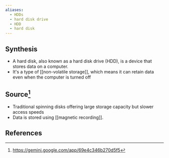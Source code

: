 ```yaml
---
aliases:
  - HDDs
  - hard disk drive
  - HDD
  - hard disk
---
```

## Synthesis
- A hard disk, also known as a hard disk drive (HDD), is a device that stores data on a computer.
- It's a type of [[non-volatile storage]], which means it can retain data even when the computer is turned off
## Source[^1]
- Traditional spinning disks offering large storage capacity but slower access speeds
- Data is stored using [[magnetic recording]].
## References

[^1]: https://gemini.google.com/app/69e4c346b270d5f5